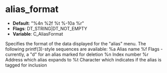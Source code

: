# alias_format

- **Default**: "%4n %2f %t %-10a   %r"
- **Flags**: DT_STRING|DT_NOT_EMPTY
- **Variable**: C_AliasFormat

Specifies the format of the data displayed for the "alias" menu.  The
following printf(3)-style sequences are available:
%a      Alias name
%f      Flags - currently, a "d" for an alias marked for deletion
%n      Index number
%r      Address which alias expands to
%t      Character which indicates if the alias is tagged for inclusion
